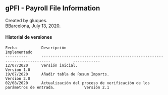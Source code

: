 ## gPFI - Payroll File Information

Created by gluques.  
BBarcelona, July 13, 2020.

#### Historial de versiones

    Fecha           Descripción                                                                         Implementado
    ----------      --------------------------------------------------------------------------          ------------
    12/07/2020      Versión inicial.                                                                    Version 1.0
    19/07/2020      Añadir tabla de Resum Imports.                                                      Versión 2.0
    02/08/2020      Actualización del proceso de verificación de los parámetros de entrada.             Versión 2.1
